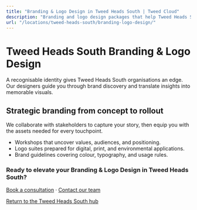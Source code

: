 ```yaml
---
title: "Branding & Logo Design in Tweed Heads South | Tweed Cloud"
description: "Branding and logo design packages that help Tweed Heads South organisations stand out."
url: "/locations/tweed-heads-south/branding-logo-design/"
---
```


# Tweed Heads South Branding & Logo Design

A recognisable identity gives Tweed Heads South organisations an edge. Our designers guide you through brand discovery and translate insights into memorable visuals.

## Strategic branding from concept to rollout

We collaborate with stakeholders to capture your story, then equip you with the assets needed for every touchpoint.

- Workshops that uncover values, audiences, and positioning.
- Logo suites prepared for digital, print, and environmental applications.
- Brand guidelines covering colour, typography, and usage rules.

### Ready to elevate your Branding & Logo Design in Tweed Heads South?

[Book a consultation](/consultation/) · [Contact our team](/contact/)

[Return to the Tweed Heads South hub](/locations/tweed-heads-south/)
